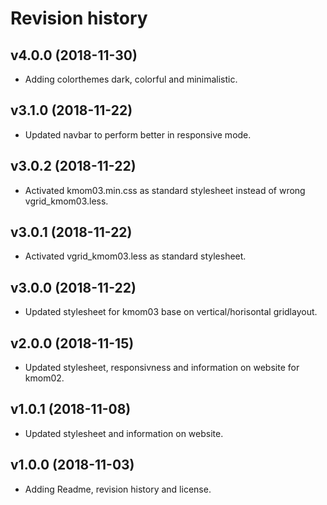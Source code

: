 Revision history
======================

v4.0.0 (2018-11-30)
----------------------

* Adding colorthemes dark, colorful and minimalistic.



v3.1.0 (2018-11-22)
----------------------

* Updated navbar to perform better in responsive mode.



v3.0.2 (2018-11-22)
----------------------

* Activated kmom03.min.css as standard stylesheet instead of wrong vgrid_kmom03.less.



v3.0.1 (2018-11-22)
----------------------

* Activated vgrid_kmom03.less as standard stylesheet.



v3.0.0 (2018-11-22)
----------------------

* Updated stylesheet for kmom03 base on vertical/horisontal gridlayout.



v2.0.0 (2018-11-15)
----------------------

* Updated stylesheet, responsivness and information on website for kmom02.



v1.0.1 (2018-11-08)
----------------------

* Updated stylesheet and information on website.



v1.0.0 (2018-11-03)
----------------------

* Adding Readme, revision history and license.
